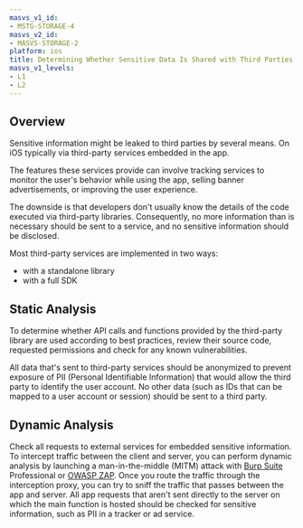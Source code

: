 ```yaml
---
masvs_v1_id:
- MSTG-STORAGE-4
masvs_v2_id:
- MASVS-STORAGE-2
platform: ios
title: Determining Whether Sensitive Data Is Shared with Third Parties
masvs_v1_levels:
- L1
- L2
---
```


## Overview

Sensitive information might be leaked to third parties by several means. On iOS typically via third-party services embedded in the app.

The features these services provide can involve tracking services to monitor the user's behavior while using the app, selling banner advertisements, or improving the user experience.

The downside is that developers don't usually know the details of the code executed via third-party libraries. Consequently, no more information than is necessary should be sent to a service, and no sensitive information should be disclosed.

Most third-party services are implemented in two ways:

- with a standalone library
- with a full SDK

## Static Analysis

To determine whether API calls and functions provided by the third-party library are used according to best practices, review their source code, requested permissions and check for any known vulnerabilities.

All data that's sent to third-party services should be anonymized to prevent exposure of PII (Personal Identifiable Information) that would allow the third party to identify the user account. No other data (such as IDs that can be mapped to a user account or session) should be sent to a third party.

## Dynamic Analysis

Check all requests to external services for embedded sensitive information.
To intercept traffic between the client and server, you can perform dynamic analysis by launching a man-in-the-middle (MITM) attack with [Burp Suite](../../Document/0x08a-Testing-Tools.md#burp-suite) Professional or [OWASP ZAP](../../Document/0x08a-Testing-Tools.md#owasp-zap). Once you route the traffic through the interception proxy, you can try to sniff the traffic that passes between the app and server. All app requests that aren't sent directly to the server on which the main function is hosted should be checked for sensitive information, such as PII in a tracker or ad service.
